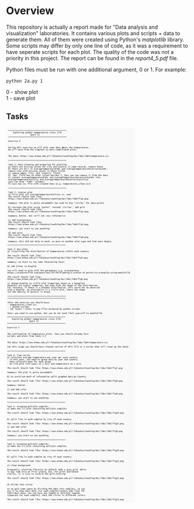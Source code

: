 # Overview  
This repository is actually a report made for "Data analysis and visualization" laboratories. It contains various plots and scripts + data to generate them. All of them were created using Python's *matplotlib* library. Some scripts may differ by only one line of code, as it was a requirement to have seperate scripts for each plot. The quality of the code was not a priority in this project. The report can be found in the *report4_5.pdf* file.  
   
Python files must be run with one additional argument, 0 or 1. For example: 
```console
python 2a.py 1
```
0 - show plot  
1 - save plot  

## Tasks
![](labs4_5.png)  


